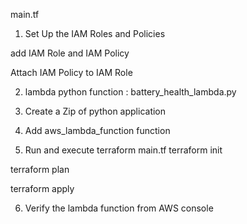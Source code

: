 main.tf

1. Set Up the IAM Roles and Policies

add IAM Role and IAM Policy

Attach IAM Policy to IAM Role

2. lambda python function : battery_health_lambda.py

3. Create a Zip of python application

4. Add aws_lambda_function function

5. Run and execute terraform main.tf
terraform init

terraform plan

terraform apply

6. Verify the lambda function from AWS console
